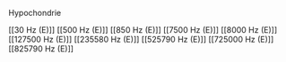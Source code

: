 Hypochondrie

[[30 Hz (E)]]
[[500 Hz (E)]]
[[850 Hz (E)]]
[[7500 Hz (E)]]
[[8000 Hz (E)]]
[[127500 Hz (E)]]
[[235580 Hz (E)]]
[[525790 Hz (E)]]
[[725000 Hz (E)]]
[[825790 Hz (E)]]